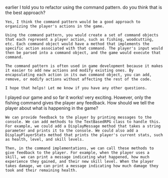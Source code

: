earlier I told you to refactor using the command pattern.  do you think that is the best approach?

```
Yes, I think the command pattern would be a good approach to organizing the player's actions in the game.

Using the command pattern, you would create a set of command objects that each represent a player action, such as fishing, woodcutting, etc. Each command object would have a method that implements the specific action associated with that command. The player's input would then be parsed into a command object, and the game would execute that command.

The command pattern is often used in game development because it makes it easier to add new actions and modify existing ones. By encapsulating each action in its own command object, you can add, remove, or modify actions without affecting the rest of the code.

I hope that helps! Let me know if you have any other questions.
```

I played our game and so far it works! very exciting.  However, only the fishing command gives the player any feedback.  How should we tell the player about what is happening in the game?

```
We can provide feedback to the player by printing messages to the console. We can add methods to the TextBasedRPG class to handle this. For example, we could add a DisplayMessage method that takes a string parameter and prints it to the console. We could also add a DisplayPlayerStats method that prints the player's current stats, such as health, level, and skill levels.

Then, in the command implementations, we can call these methods to give feedback to the player. For example, when the player uses a skill, we can print a message indicating what happened, how much experience they gained, and their new skill level. When the player takes damage, we can print a message indicating how much damage they took and their remaining health.
```